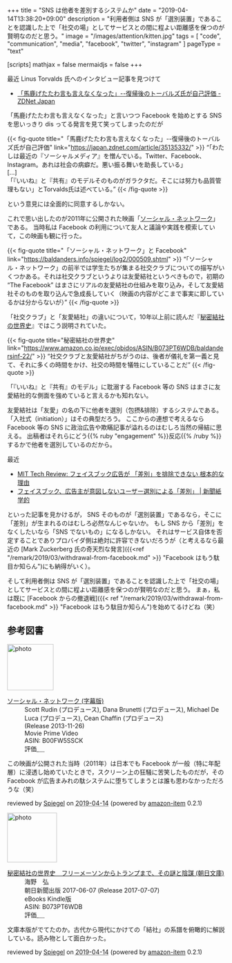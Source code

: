 +++
title = "SNS は他者を差別するシステムか"
date = "2019-04-14T13:38:20+09:00"
description = "利用者側は SNS が「選別装置」であることを認識した上で「社交の場」としてサービスとの間に程よい距離感を保つのが賢明なのだと思う。"
image = "/images/attention/kitten.jpg"
tags = [ "code", "communication", "media", "facebook", "twitter", "instagram" ]
pageType = "text"

[scripts]
  mathjax = false
  mermaidjs = false
+++

最近 Linus Torvalds 氏へのインタビュー記事を見つけて

- [「馬鹿げたたわ言も言えなくなった」--復帰後のトーバルズ氏が自己評価 - ZDNet Japan](https://japan.zdnet.com/article/35135332/)

「馬鹿げたたわ言も言えなくなった」と言いつつ Facebook を始めとする SNS を思いっきり dis ってる発言を見て笑ってしまったのだが

{{< fig-quote title="「馬鹿げたたわ言も言えなくなった」--復帰後のトーバルズ氏が自己評価" link="https://japan.zdnet.com/article/35135332/" >}}
<q>「わたしは最近の『ソーシャルメディア』を憎んでいる。Twitter、Facebook、Instagram。あれは社会の病癖だ。悪い振る舞いを助長している」<br>
[...]<br>
「『いいね』と『共有』のモデルそのものがガラクタだ。そこには努力も品質管理もない」とTorvalds氏は述べている。</q>
{{< /fig-quote >}}

という意見には全面的に同意するしかない。

これで思い出したのが2011年に公開された映画「[ソーシャル・ネットワーク](https://www.amazon.co.jp/exec/obidos/ASIN/B00FW5SSCK/baldandersinf-22/)」である。
当時私は Facebook の利用について友人と議論や実践を模索していて，この映画も観に行った。

{{< fig-quote title="「ソーシャル・ネットワーク」と Facebook" link="https://baldanders.info/spiegel/log2/000509.shtml" >}}
<q>「ソーシャル・ネットワーク」の前半では学生たちが集まる社交クラブについての描写がいくつかある。それは社交クラブというよりは友愛結社というべきもので，初期の “The Facebook” はまさにリアルの友愛結社の仕組みを取り込み，そして友愛結社そのものを取り込んで急成長していく（映画の内容がどこまで事実に即しているかは分からないが）</q>
{{< /fig-quote >}}

「社交クラブ」と「友愛結社」の違いについて，10年以上前に読んだ『[秘密結社の世界史](https://www.amazon.co.jp/exec/obidos/ASIN/B073PT6WDB/baldandersinf-22/)』ではこう説明されていた。

{{< fig-quote title="秘密結社の世界史" link="https://www.amazon.co.jp/exec/obidos/ASIN/B073PT6WDB/baldandersinf-22/" >}}
<q>社交クラブと友愛結社がちがうのは、後者が儀礼を第一義と見て、それに多くの時間をかけ、社交の時間を犠牲にしていることだ</q>
{{< /fig-quote >}}

「『いいね』と『共有』のモデル」に耽溺する Facebook 等の SNS はまさに友愛結社的な側面を強めていると言えるかも知れない。

友愛結社は「友愛」の名の下に他者を選別（包摂&排除）するシステムである。
「入社式（initiation）」はその典型だろう。
ここからの連想で考えるなら Facebook 等の SNS に政治広告や欺瞞記事が溢れるのはむしろ当然の帰結に思える。
出稿者はそれらにどう{{% ruby "engagement" %}}反応{{% /ruby %}}するかで他者を選別しているのだから。

最近

- [MIT Tech Review: フェイスブック広告が 「差別」を排除できない 根本的な理由](https://www.technologyreview.jp/s/134723/facebooks-ad-serving-algorithm-discriminates-by-gender-and-race/)
- [フェイスブック、広告主が意図しないユーザー選別による「差別」 | 新聞紙学的](https://kaztaira.wordpress.com/2019/04/07/%e3%83%95%e3%82%a7%e3%82%a4%e3%82%b9%e3%83%96%e3%83%83%e3%82%af%e3%81%ae%e5%ba%83%e5%91%8a%e3%82%a2%e3%83%ab%e3%82%b4%e3%83%aa%e3%82%ba%e3%83%a0%e3%81%8c%e5%b7%ae%e5%88%a5%e3%82%92%e5%ba%83%e3%81%92-2/)

といった記事を見かけるが， SNS そのものが「選別装置」であるなら，そこに「差別」が生まれるのはむしろ必然なんじゃないか。
もし SNS から「差別」をなくしたいなら「SNS でないもの」になるしかない。
それはサービス自体を否定することでありプロバイダ側は絶対に許容できないだろうが（と考えるなら最近の [Mark Zuckerberg 氏の奇天烈な発言]({{<ref "/remark/2019/03/withdrawal-from-facebook.md" >}} "Facebook はもう駄目か知らん")にも納得がいく）。

そして利用者側は SNS が「選別装置」であることを認識した上で「社交の場」としてサービスとの間に程よい距離感を保つのが賢明なのだと思う。
まぁ，私は既に [Facebook からの撤退戦]({{< ref "/remark/2019/03/withdrawal-from-facebook.md" >}} "Facebook はもう駄目か知らん")を始めてるけどね（笑）

## 参考図書

<div class="hreview">
  <div class="photo"><a class="item url" href="https://www.amazon.co.jp/%E3%82%BD%E3%83%BC%E3%82%B7%E3%83%A3%E3%83%AB%E3%83%BB%E3%83%8D%E3%83%83%E3%83%88%E3%83%AF%E3%83%BC%E3%82%AF-%E5%AD%97%E5%B9%95%E7%89%88-%E3%82%B8%E3%82%A7%E3%82%B7%E3%83%BC%E3%83%BB%E3%82%A2%E3%82%A4%E3%82%BC%E3%83%B3%E3%83%90%E3%83%BC%E3%82%B0/dp/B00FW5SSCK?SubscriptionId=AKIAJYVUJ3DMTLAECTHA&tag=baldandersinf-22&linkCode=xm2&camp=2025&creative=165953&creativeASIN=B00FW5SSCK"><img src="https://images-fe.ssl-images-amazon.com/images/I/515aVCPebQL._SL160_.jpg" width="107" alt="photo"></a></div>
  <dl class="fn">
    <dt><a href="https://www.amazon.co.jp/%E3%82%BD%E3%83%BC%E3%82%B7%E3%83%A3%E3%83%AB%E3%83%BB%E3%83%8D%E3%83%83%E3%83%88%E3%83%AF%E3%83%BC%E3%82%AF-%E5%AD%97%E5%B9%95%E7%89%88-%E3%82%B8%E3%82%A7%E3%82%B7%E3%83%BC%E3%83%BB%E3%82%A2%E3%82%A4%E3%82%BC%E3%83%B3%E3%83%90%E3%83%BC%E3%82%B0/dp/B00FW5SSCK?SubscriptionId=AKIAJYVUJ3DMTLAECTHA&tag=baldandersinf-22&linkCode=xm2&camp=2025&creative=165953&creativeASIN=B00FW5SSCK">ソーシャル・ネットワーク (字幕版)</a></dt>
	<dd>Scott Rudin (プロデュース), Dana Brunetti (プロデュース), Michael De Luca (プロデュース), Cean Chaffin (プロデュース)</dd>
    <dd> (Release 2013-11-26)</dd>
    <dd>Movie Prime Video</dd>
    <dd>ASIN: B00FW5SSCK</dd>
    <dd>評価<abbr class="rating fa-sm" title="4">&nbsp;<i class="fas fa-star"></i>&nbsp;<i class="fas fa-star"></i>&nbsp;<i class="fas fa-star"></i>&nbsp;<i class="fas fa-star"></i>&nbsp;<i class="far fa-star"></i></abbr></dd>
  </dl>
  <p class="description">この映画が公開された当時（2011年）は日本でも Facebook が一般（特に年配層）に浸透し始めていたときで，スクリーン上の狂騒に苦笑したものだが，その Facebook が広告まみれの駄システムに堕ちてしまうとは誰も思わなかっただろうな（笑）</p>
  <p class="powered-by" >reviewed by <a href='#maker' class='reviewer'>Spiegel</a> on <abbr class="dtreviewed" title="2019-04-14">2019-04-14</abbr> (powered by <a href="https://github.com/spiegel-im-spiegel/amazon-item" >amazon-item</a> 0.2.1)</p>
</div>

<div class="hreview">
  <div class="photo"><a class="item url" href="https://www.amazon.co.jp/%E7%A7%98%E5%AF%86%E7%B5%90%E7%A4%BE%E3%81%AE%E4%B8%96%E7%95%8C%E5%8F%B2-%E3%83%95%E3%83%AA%E3%83%BC%E3%83%A1%E3%83%BC%E3%82%BD%E3%83%B3%E3%81%8B%E3%82%89%E3%83%88%E3%83%A9%E3%83%B3%E3%83%97%E3%81%BE%E3%81%A7%E3%80%81%E3%81%9D%E3%81%AE%E8%AC%8E%E3%81%A8%E9%99%B0%E8%AC%80-%E6%9C%9D%E6%97%A5%E6%96%87%E5%BA%AB-%E6%B5%B7%E9%87%8E-%E5%BC%98-ebook/dp/B073PT6WDB?SubscriptionId=AKIAJYVUJ3DMTLAECTHA&tag=baldandersinf-22&linkCode=xm2&camp=2025&creative=165953&creativeASIN=B073PT6WDB"><img src="https://images-fe.ssl-images-amazon.com/images/I/51QXKZr5n3L._SL160_.jpg" width="115" alt="photo"></a></div>
  <dl class="fn">
    <dt><a href="https://www.amazon.co.jp/%E7%A7%98%E5%AF%86%E7%B5%90%E7%A4%BE%E3%81%AE%E4%B8%96%E7%95%8C%E5%8F%B2-%E3%83%95%E3%83%AA%E3%83%BC%E3%83%A1%E3%83%BC%E3%82%BD%E3%83%B3%E3%81%8B%E3%82%89%E3%83%88%E3%83%A9%E3%83%B3%E3%83%97%E3%81%BE%E3%81%A7%E3%80%81%E3%81%9D%E3%81%AE%E8%AC%8E%E3%81%A8%E9%99%B0%E8%AC%80-%E6%9C%9D%E6%97%A5%E6%96%87%E5%BA%AB-%E6%B5%B7%E9%87%8E-%E5%BC%98-ebook/dp/B073PT6WDB?SubscriptionId=AKIAJYVUJ3DMTLAECTHA&tag=baldandersinf-22&linkCode=xm2&camp=2025&creative=165953&creativeASIN=B073PT6WDB">秘密結社の世界史　フリーメーソンからトランプまで、その謎と陰謀 (朝日文庫)</a></dt>
	<dd>海野　弘</dd>
    <dd>朝日新聞出版 2017-06-07 (Release 2017-07-07)</dd>
    <dd>eBooks Kindle版</dd>
    <dd>ASIN: B073PT6WDB</dd>
    <dd>評価<abbr class="rating fa-sm" title="4">&nbsp;<i class="fas fa-star"></i>&nbsp;<i class="fas fa-star"></i>&nbsp;<i class="fas fa-star"></i>&nbsp;<i class="fas fa-star"></i>&nbsp;<i class="far fa-star"></i></abbr></dd>
  </dl>
  <p class="description">文庫本版がでてたのか。古代から現代にかけての「結社」の系譜を俯瞰的に解説している。読み物として面白かった。</p>
  <p class="powered-by" >reviewed by <a href='#maker' class='reviewer'>Spiegel</a> on <abbr class="dtreviewed" title="2019-04-14">2019-04-14</abbr> (powered by <a href="https://github.com/spiegel-im-spiegel/amazon-item" >amazon-item</a> 0.2.1)</p>
</div>
